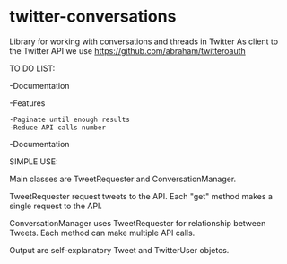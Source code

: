 # twitter-conversations
Library for working with conversations and threads in Twitter
As client to the Twitter API we use https://github.com/abraham/twitteroauth

TO DO LIST:

-Documentation

-Features

    -Paginate until enough results
    -Reduce API calls number

-Documentation

SIMPLE USE:

Main classes are TweetRequester and ConversationManager.

TweetRequester request tweets to the API. Each "get" method makes a single request to the API.

ConversationManager uses TweetRequester for relationship between Tweets. Each method can make multiple API calls.

Output are self-explanatory Tweet and TwitterUser objetcs.
